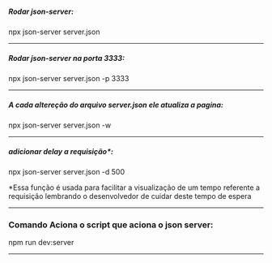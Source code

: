 ##### Rodar json-server:
npx json-server server.json 

---

##### Rodar json-server na porta 3333:
npx json-server server.json -p 3333

---

##### A cada altereção do arquivo server.json ele atualiza a pagina:
npx json-server server.json -w 

---

##### adicionar delay a requisição*:
npx json-server server.json -d 500

*Essa função é usada para facilitar a visualização de um tempo referente a requisição lembrando o desenvolvedor de cuidar deste tempo de espera

---

### Comando Aciona o script que aciona o json server:
npm run dev:server

---
